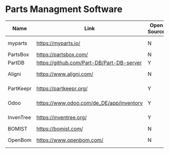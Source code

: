# Parts Managment Software

| Name      | Link                                      | Open Source | License | Maker                | Single Maker | Corporate Entity | Active | Self Hosted | Hosted | Starting at $ | Pricing page                            | PLM | MES |
|-----------|-------------------------------------------|-------------|---------|----------------------|--------------|------------------|--------|-------------|--------|---------------|-----------------------------------------|-----|-----|
| myparts   | https://myparts.io/                       | N           | N/A     | Unexpected Maker     | Y            | N                | Y      | N           | Y      | 3             | https://www.patreon.com/unexpectedmaker | Y   | N   |
| PartsBox  | https://partsbox.com/                     | N           | N/A     | Jan Rychter          | Y            | N                | Y      | N           | Y      | 49            | https://partsbox.com/pricing.html       | Y   | N   |
| PartDB    | https://github.com/Part-DB/Part-DB-server | Y           | AGPL    |     Jan   Böhmer     | Y            | N                | Y      | Y           | N      |               |                                         | Y   | N   |
| Aligni    | https://www.aligni.com/                   | N           | N/A     | Aligni Incorporated  | N            | Y                | Y      | N           | Y      | 31            | https://www.aligni.com/pricing/         | Y   | Y   |
| PartKeepr | https://partkeepr.org/                    | Y           | GPL     | PartKeepr community  | N            | N                | N      | Y           | N      |               |                                         | Y   | N   |
| Odoo      | https://www.odoo.com/de_DE/app/inventory  | Y           | LGPL    | Odoo community       | N            | Y                | Y      | Y           | Y      | 60            | https://www.odoo.sh/pricing             | Y   | Y   |
| InvenTree | https://inventree.org/                    | Y           | MIT     | InvenTree community  | N            | N                | Y      | Y           | N      |               |                                         | Y   | Y   |
| BOMIST    | https://bomist.com/                       | N           | N/A     | N/A                  | N            | N                | Y      | N           | Y      | 10            | https://bomist.com/pricing              | Y   | Y   |
| OpenBom   | https://www.openbom.com/                  | N           | N/A     | Newman Cloud, Inc    | N            | Y                | Y      | N           | Y      | 350           | https://www.openbom.com/pricing         | Y   | N   |
